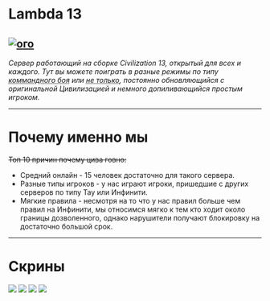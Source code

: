 <style>
#основное {
    background: url(https://cdn.discordapp.com/attachments/896037330362716176/1034425146586443816/4dd611d1e7a0224ac2d577bfb775e863.mp4);
}
:root {
    --bg_h: #1d2021;
    --bg:   #282828;
    --bg_s: #32302f;
    --bg1:  #3c3836;
    --bg2:  #504945;
    --bg3:  #665c54;
    --bg4:  #7c6f64;

    --fg:  #fbf1c7;
    --fg1: #ebdbb2;
    --fg2: #d5c4a1;
    --fg3: #bdae93;
    --fg4: #a89984;

    --red:    #8ec07c;
    --green:  #d3869b;
    --yellow: #83a598;
    --blue:   #fabd2f;
    --purple: #b8bb26;
    --aqua:   #fb4934;
    --gray:   #928374;
    --orange: #fe8019;

    --red-dim:    #cc2412;
    --green-dim:  #98971a;
    --yellow-dim: #d79921;
    --blue-dim:   #458588;
    --purple-dim: #b16286;
    --aqua-dim:   #689d6a;
    --gray-dim:   #a89984;
    --orange-dim: #d65d0e;
}
</style>
# Lambda 13
[![ого](https://discordapp.com/api/guilds/468979034571931648/widget.png)](https://discord.gg/HYsMxbvxeT)
------------
*Сервер работающий на сборке Civilization 13, открытый для всех и каждого. Тут вы можете поиграть в разные режимы по типу <abbr title="TDM - Team Dead Match, командный бой">коммандного боя</abbr> или <abbr title="Nomads, Colony и остальные режимы нацеленые на RP">не только</abbr>, постоянно обновляющийся с оригинальной Цивилизацией и немного допиливающийся простым игроком.* 

------------

# Почему именно мы

~~Топ 10 причин почему цива говно:~~
- Средний онлайн - 15 человек достаточно для такого сервера.
- Разные типы игроков - у нас играют игроки, пришедшие с других серверов по типу Тау или Инфинити.
- Мягкие правила - несмотря на то что у нас правил больше чем правил на Инфинити, мы относимся мягко к тем кто ходит около границы дозволенного, однако нарушители получают блокировку на достаточно большой срок.


------------

# Скрины
<div id=картинки>

![](https://cdn.discordapp.com/attachments/896037330362716177/961716546550521916/unknown.png)
![](https://cdn.discordapp.com/attachments/896037330362716177/961629402817519676/unknown.png)
![](https://cdn.discordapp.com/attachments/896037330362716177/961235944470634516/2022-04-06_145708.png)
![](https://cdn.discordapp.com/attachments/896037330362716177/960846496633331732/2022-04-05_131832.png)

</div>

